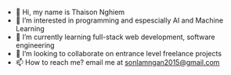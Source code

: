 - 👋 Hi, my name is Thaison Nghiem
- 👀 I’m interested in programming and espescially AI and Machine Learning
- 🌱 I’m currently learning full-stack web development,  software engineering
- 💞️ I’m looking to collaborate on entrance level freelance projects
- 📫 How to reach me? email me at sonlamngan2015@gmail.com

<!---
Oprixion/Oprixion is a ✨ special ✨ repository because its `README.md` (this file) appears on your GitHub profile.
You can click the Preview link to take a look at your changes.
--->
